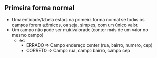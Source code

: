 ## Primeira forma normal

- Uma entidade/tabela estará na primeira forma normal se todos os campos forem atômicos, ou seja, simples, com um único valor.
- Um campo não pode ser multivalorado (conter mais de um valor no mesmo campo)
  - ex:
    - ERRADO => Campo endereço conter (rua, bairro, numero, cep) 
    - CORRETO => Campo rua, campo bairro, campo cep